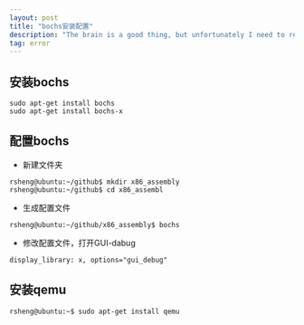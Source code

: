 ```yaml
---
layout: post
title: "bochs安装配置"
description: "The brain is a good thing, but unfortunately I need to record"
tag: error
---
```


## 安装bochs
```
sudo apt-get install bochs
sudo apt-get install bochs-x
```
## 配置bochs
 - 新建文件夹
```
rsheng@ubuntu:~/github$ mkdir x86_assembly
rsheng@ubuntu:~/github$ cd x86_assembl
```
 - 生成配置文件
```
rsheng@ubuntu:~/github/x86_assembly$ bochs
```
 - 修改配置文件，打开GUI-dabug
 ```
 display_library: x, options="gui_debug"
 ```

## 安装qemu
 ```
 rsheng@ubuntu:~$ sudo apt-get install qemu
 ```
